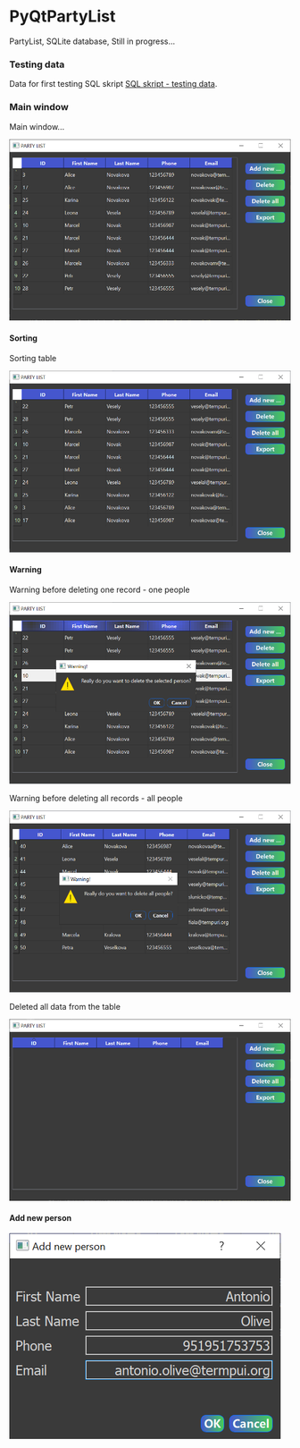 # PyQtPartyList
PartyList, SQLite database, Still in progress...

### Testing data
Data for first testing
SQL skript [SQL skript - testing data](https://github.com/hrosicka/PyQtPartyList/blob/master/input_first_data.sql).

### Main window
Main window...

![](https://github.com/hrosicka/PyQtPartyList/blob/master/doc/PartyList.png)

#### Sorting
Sorting table

![](https://github.com/hrosicka/PyQtPartyList/blob/master/doc/PartyListSorting.png)


#### Warning
Warning before deleting one record - one people

![](https://github.com/hrosicka/PyQtPartyList/blob/master/doc/WarningDeleting.png)

Warning before deleting all records - all people

![](https://github.com/hrosicka/PyQtPartyList/blob/master/doc/WarningDeletingAllPeople.png)

Deleted all data from the table

![](https://github.com/hrosicka/PyQtPartyList/blob/master/doc/DeletedAllData.png)

#### Add new person
![](https://github.com/hrosicka/PyQtPartyList/blob/master/doc/AddNewPersonDialog.png)





